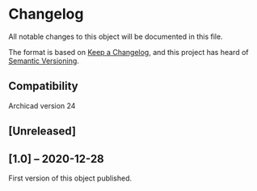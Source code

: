 # Changelog
All notable changes to this object will be documented in this file.

The format is based on [Keep a Changelog](https://keepachangelog.com/en/1.0.0/),
and this project has heard of [Semantic Versioning](https://semver.org/spec/v2.0.0.html).


## Compatibility
Archicad version 24

## [Unreleased]

## [1.0] – 2020-12-28
First version of this object published.

